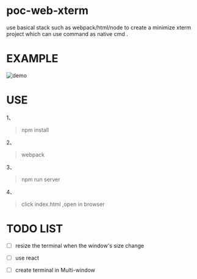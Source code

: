 # poc-web-xterm
use basical stack such as webpack/html/node to create a minimize xterm project which can use  command as native cmd .



# EXAMPLE

![demo](https://upload-images.jianshu.io/upload_images/5471980-4b1028e097383eb7.gif?imageMogr2/auto-orient/strip)


# USE

1、
> npm install 

2、

> webpack

3、
> npm run server

4、
> click index.html ,open in browser

# TODO LIST

- [ ] resize the terminal when the window's size change
- [ ] use react 
- [ ] create terminal in Multi-window

